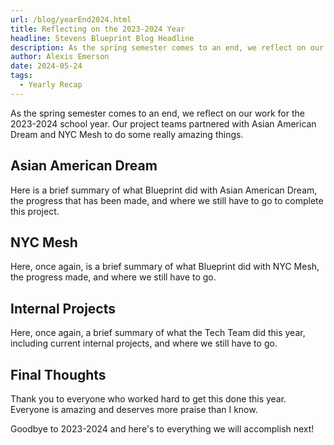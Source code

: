 ```yaml
---
url: /blog/yearEnd2024.html
title: Reflecting on the 2023-2024 Year
headline: Stevens Blueprint Blog Headline
description: As the spring semester comes to an end, we reflect on our work for the 2023-2024 school year.
author: Alexis Emerson
date: 2024-05-24
tags:
  - Yearly Recap
---
```


As the spring semester comes to an end, we reflect on our work for the 2023-2024 school year. Our project teams partnered with Asian American Dream and NYC Mesh to do some really amazing things.

## Asian American Dream

Here is a brief summary of what Blueprint did with Asian American Dream, the progress that has been made, and where we still have to go to complete this project.

## NYC Mesh

Here, once again, is a brief summary of what Blueprint did with NYC Mesh, the progress made, and where we still have to go.

## Internal Projects

Here, once again, a brief summary of what the Tech Team did this year, including current internal projects, and where we still have to go.

## Final Thoughts

Thank you to everyone who worked hard to get this done this year. Everyone is amazing and deserves more praise than I know.

Goodbye to 2023-2024 and here's to everything we will accomplish next!
